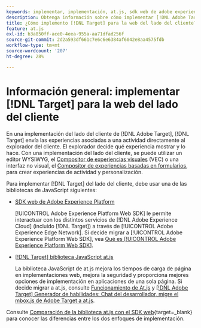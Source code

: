 ```yaml
---
keywords: implementar, implementación, at.js, sdk web de adobe experience platform, sdk web de aep
description: Obtenga información sobre cómo implementar [!DNL Adobe Target] para la web del lado del cliente mediante [!DNL Adobe Experience Platform Web SDK] (SDK web de AEP) o la biblioteca JavaScript at.js.
title: ¿Cómo implemento [!DNL Target] para la web del lado del cliente?
feature: at.js
exl-id: b3a850ff-ace0-4eea-955a-aa71dfad256f
source-git-commit: 2d2a593df661c7e6c6e6384af6042e8aa4575fdb
workflow-type: tm+mt
source-wordcount: '207'
ht-degree: 28%

---
```


# Información general: implementar [!DNL Target] para la web del lado del cliente

En una implementación del lado del cliente de [!DNL Adobe Target], [!DNL Target] envía las experiencias asociadas a una actividad directamente al explorador del cliente. El explorador decide qué experiencia mostrar y lo hace. Con una implementación del lado del cliente, se puede utilizar un editor WYSIWYG, el [Compositor de experiencias visuales](https://experienceleague.adobe.com/docs/target/using/experiences/vec/visual-experience-composer.html?lang=es) (VEC) o una interfaz no visual, el [Compositor de experiencias basadas en formularios](https://experienceleague.adobe.com/docs/target/using/experiences/form-experience-composer.html?lang=es), para crear experiencias de actividad y personalización.

Para implementar [!DNL Target] del lado del cliente, debe usar una de las bibliotecas de JavaScript siguientes:

* [SDK web de Adobe Experience Platform](/help/dev/implement/client-side/aep-web-sdk.md)

  [!UICONTROL Adobe Experience Platform Web SDK] le permite interactuar con los distintos servicios de [!DNL Adobe Experience Cloud] (incluido [!DNL Target]) a través de [!UICONTROL Adobe Experience Edge Network]. Si decide migrar a [!UICONTROL Adobe Experience Platform Web SDK], vea [Qué es [!UICONTROL Adobe Experience Platform Web SDK]](/help/dev/implement/client-side/aep-web-sdk.md).

* [[!DNL Target] biblioteca JavaScript at.js](/help/dev/implement/client-side/atjs/how-atjs-works/overview.md)

  La biblioteca JavaScript de at.js mejora los tiempos de carga de página en implementaciones web, mejora la seguridad y proporciona mejores opciones de implementación en aplicaciones de una sola página. Si decide migrar a at.js, consulte [Funcionamiento de At.js](/help/dev/implement/client-side/atjs/how-atjs-works/overview.md) y [[!DNL Adobe Target] Generador de habilidades: Chat del desarrollador, migre el mbox.js de Adobe Target a at.js](https://seminars.adobeconnect.com/ptdo6mfo6qn6/?proto=true).


Consulte [Comparación de la biblioteca at.js con el SDK web](https://experienceleague.adobe.com/es/docs/experience-platform/web-sdk/personalization/adobe-target/web-sdk-atjs-comparison){target=_blank} para conocer las diferencias entre los dos enfoques de implementación.